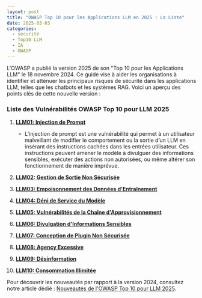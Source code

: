 ```yaml
---
layout: post
title: "OWASP Top 10 pour les Applications LLM en 2025 : La Liste"
date: 2025-03-03
categories: 
  - sécurité 
  - Top10 LLM
  - IA
  - OWASP 
---
```


L'OWASP a publié la version 2025 de son "Top 10 pour les Applications LLM" le 18 novembre 2024. Ce guide vise à aider les organisations à identifier et atténuer les principaux risques de sécurité dans les applications LLM, telles que les chatbots et les systèmes RAG. Voici un aperçu des points clés de cette nouvelle version :

### Liste des Vulnérabilités OWASP Top 10 pour LLM 2025

1. **[LLM01: Injection de Prompt](https://spoint42.github.io/2025/02/27/prompt/)**
    - L’injection de prompt est une vulnérabilité qui permet à un utilisateur malveillant de modifier le comportement ou la sortie d’un LLM en insérant des instructions cachées dans les entrées utilisateur. Ces instructions peuvent amener le modèle à divulguer des informations sensibles, exécuter des actions non autorisées, ou même altérer son fonctionnement de manière imprévue.

2. **[LLM02: Gestion de Sortie Non Sécurisée](#)**

3. **[LLM03: Empoisonnement des Données d'Entraînement](#)**

4. **[LLM04: Déni de Service du Modèle](#)**

5. **[LLM05: Vulnérabilités de la Chaîne d'Approvisionnement](#)**

6. **[LLM06: Divulgation d'Informations Sensibles](#)**

7. **[LLM07: Conception de Plugin Non Sécurisée](#)**

8. **[LLM08: Agency Excessive](#)**

9. **[LLM09: Désinformation](#)**

10. **[LLM10: Consommation Illimitée](#)**

Pour découvrir les nouveautés par rapport à la version 2024, consultez notre article dédié : [Nouveautés de l'OWASP Top 10 pour LLM 2025](nouveautes-owasp-top-10-2025.html).

